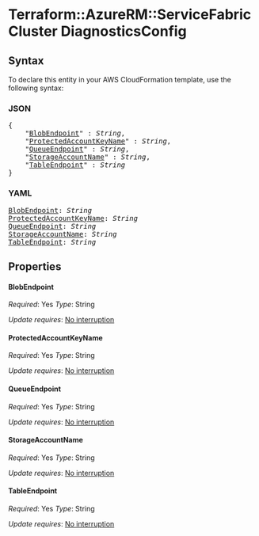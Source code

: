 # Terraform::AzureRM::ServiceFabricCluster DiagnosticsConfig

## Syntax

To declare this entity in your AWS CloudFormation template, use the following syntax:

### JSON

<pre>
{
    "<a href="#blobendpoint" title="BlobEndpoint">BlobEndpoint</a>" : <i>String</i>,
    "<a href="#protectedaccountkeyname" title="ProtectedAccountKeyName">ProtectedAccountKeyName</a>" : <i>String</i>,
    "<a href="#queueendpoint" title="QueueEndpoint">QueueEndpoint</a>" : <i>String</i>,
    "<a href="#storageaccountname" title="StorageAccountName">StorageAccountName</a>" : <i>String</i>,
    "<a href="#tableendpoint" title="TableEndpoint">TableEndpoint</a>" : <i>String</i>
}
</pre>

### YAML

<pre>
<a href="#blobendpoint" title="BlobEndpoint">BlobEndpoint</a>: <i>String</i>
<a href="#protectedaccountkeyname" title="ProtectedAccountKeyName">ProtectedAccountKeyName</a>: <i>String</i>
<a href="#queueendpoint" title="QueueEndpoint">QueueEndpoint</a>: <i>String</i>
<a href="#storageaccountname" title="StorageAccountName">StorageAccountName</a>: <i>String</i>
<a href="#tableendpoint" title="TableEndpoint">TableEndpoint</a>: <i>String</i>
</pre>

## Properties

#### BlobEndpoint

_Required_: Yes
_Type_: String

_Update requires_: [No interruption](https://docs.aws.amazon.com/AWSCloudFormation/latest/UserGuide/using-cfn-updating-stacks-update-behaviors.html#update-no-interrupt)

#### ProtectedAccountKeyName

_Required_: Yes
_Type_: String

_Update requires_: [No interruption](https://docs.aws.amazon.com/AWSCloudFormation/latest/UserGuide/using-cfn-updating-stacks-update-behaviors.html#update-no-interrupt)

#### QueueEndpoint

_Required_: Yes
_Type_: String

_Update requires_: [No interruption](https://docs.aws.amazon.com/AWSCloudFormation/latest/UserGuide/using-cfn-updating-stacks-update-behaviors.html#update-no-interrupt)

#### StorageAccountName

_Required_: Yes
_Type_: String

_Update requires_: [No interruption](https://docs.aws.amazon.com/AWSCloudFormation/latest/UserGuide/using-cfn-updating-stacks-update-behaviors.html#update-no-interrupt)

#### TableEndpoint

_Required_: Yes
_Type_: String

_Update requires_: [No interruption](https://docs.aws.amazon.com/AWSCloudFormation/latest/UserGuide/using-cfn-updating-stacks-update-behaviors.html#update-no-interrupt)

